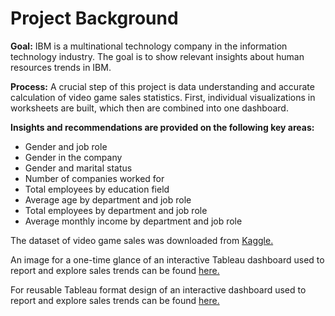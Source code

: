 # Project Background

**Goal:** IBM is a multinational technology company in the information technology industry. The goal is to show relevant insights about human resources trends in IBM.

**Process:** A crucial step of this project is data understanding and accurate calculation of video game sales statistics. First, individual visualizations in worksheets are built, which then are combined into one dashboard.

**Insights and recommendations are provided on the following key areas:**
- Gender and job role
- Gender in the company 
- Gender and marital status 
- Number of companies worked for
- Total employees by education field
- Average age by department and job role
- Total employees by department and job role
- Average monthly income by department and job role

The dataset of video game sales was downloaded from [Kaggle.](https://www.kaggle.com/datasets/pavansubhasht/ibm-hr-analytics-attrition-dataset)

An image for a one-time glance of an interactive Tableau dashboard used to report and explore sales trends can be found [here.](https://github.com/nourlybeque/nourlybeque/blob/fd96c3b25c734ba385008ba24edf411ada8d4afe/Tableau%20dashboards/ibm_hr_dashboard/IBM_Dashboard.png)

For reusable Tableau format design of an interactive dashboard used to report and explore sales trends can be found [here.](https://github.com/nourlybeque/nourlybeque/blob/fd96c3b25c734ba385008ba24edf411ada8d4afe/Tableau%20dashboards/ibm_hr_dashboard/IBM%20HR_Dashboard.twbx)

